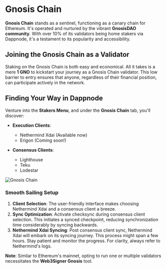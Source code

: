 # Gnosis Chain

**Gnosis Chain** stands as a sentinel, functioning as a canary chain for Ethereum. It's operated and nurtured by the vibrant **GnosisDAO community**. With over 10% of its validators being home stakers via Dappnode, it's a testament to its popularity and accessibility.

## Joining the Gnosis Chain as a Validator

Staking on the Gnosis Chain is both easy and economical. All it takes is a mere **1 GNO** to kickstart your journey as a Gnosis Chain validator. This low barrier to entry ensures that anyone, regardless of their financial position, can participate actively in the network.

## Finding Your Way in Dappnode

Venture into the **Stakers Menu**, and under the **Gnosis Chain** tab, you'll discover:

- **Execution Clients**:
  - Nethermind Xdai (Available now)
  - Erigon (Coming soon!)

- **Consensus Clients**:
  - Lighthouse
  - Teku
  - Lodestar

![Gnosis Chain](/img/stakers-gnosis.png)

### Smooth Sailing Setup

1. **Client Selection**: The user-friendly interface makes choosing Nethermind Xdai and a consensus client a breeze.
2. **Sync Optimization**: Activate checksync during consensus client selection. This initiates a synced checkpoint, reducing synchronization time considerably by syncing backwards.
3. **Nethermind Xdai Syncing**: Post consensus client sync, Nethermind Xdai will embark on its syncing journey. This process might span a few hours. Stay patient and monitor the progress. For clarity, always refer to Nethermind's logs.

**Note**: Similar to Ethereum's mainnet, opting to run one or multiple validators necessitates the **Web3Signer Gnosis** tool.

